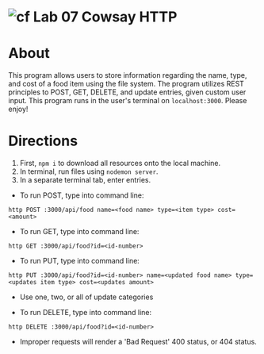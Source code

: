 ![cf](https://i.imgur.com/7v5ASc8.png) Lab 07 Cowsay HTTP
======

# About
This program allows users to store information regarding the name, type, and cost of a food item using the file system. The program utilizes REST principles to POST, GET, DELETE, and update entries, given custom user input. This program runs in the user's terminal on `localhost:3000`. Please enjoy!

# Directions
1. First, `npm i` to download all resources onto the local machine.
2. In terminal, run files using `nodemon server`.
3. In a separate terminal tab, enter entries.
  * To run POST, type into command line:
```
http POST :3000/api/food name=<food name> type=<item type> cost=<amount>
```
* To run GET, type into command line:
```
http GET :3000/api/food?id=<id-number>
```
* To run PUT, type into command line:
```
http PUT :3000/api/food?id=<id-number> name=<updated food name> type=<updates item type> cost=<updates amount>
```
  * Use one, two, or all of update categories

* To run DELETE, type into command line:
```
http DELETE :3000/api/food?id=<id-number>
```
* Improper requests will render a 'Bad Request' 400 status, or 404 status.
